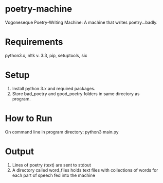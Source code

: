 # poetry-machine
Vogoneseque Poetry-Writing Machine: A machine that writes poetry...badly.

# Requirements
python3.x, nltk v. 3.3, pip, setuptools, six

# Setup
1. Install python 3.x and required packages.
2. Store bad_poetry and good_poetry folders in same directory as program.

# How to Run
On command line in program directory: python3 main.py

# Output
1. Lines of poetry (text) are sent to stdout
2. A directory called word_files holds text files with collections of words for each part of speech fed into the machine
